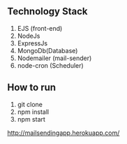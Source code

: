 Technology Stack
-----------
1. EJS (front-end)
2. NodeJs
3. ExpressJs
4. MongoDb(Database)
5. Nodemailer (mail-sender)
6. node-cron (Scheduler)

How to run
----------
1. git clone 
2. npm install
3. npm start

http://mailsendingapp.herokuapp.com/
